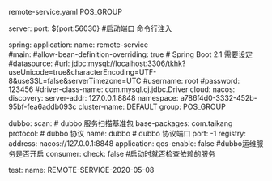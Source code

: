 remote-service.yaml
POS_GROUP

server:
  port: ${port:56030} #启动端口 命令行注入

spring:
  application:
    name: remote-service  
  #main:
    #allow-bean-definition-overriding: true # Spring Boot 2.1 需要设定
  #datasource:
      #url: jdbc:mysql://localhost:3306/tkhk?useUnicode=true&characterEncoding=UTF-8&useSSL=false&serverTimezone=UTC
      #username: root
      #password: 123456
      #driver-class-name: com.mysql.cj.jdbc.Driver
  cloud:
    nacos:
      discovery:
        server-addr: 127.0.0.1:8848
        namespace: a786f4d0-3332-452b-95bf-fea6addb093c
        cluster-name: DEFAULT
        group: POS_GROUP

dubbo:
  scan:
    # dubbo 服务扫描基准包
    base-packages: com.taikang
  protocol:
    # dubbo 协议
    name: dubbo
    # dubbo 协议端口
    port: -1
  registry:
    address: nacos://127.0.0.1:8848
  application:
    qos-enable: false #dubbo运维服务是否开启
  consumer:
    check: false  #启动时就否检查依赖的服务

test: 
  name: REMOTE-SERVICE-2020-05-08